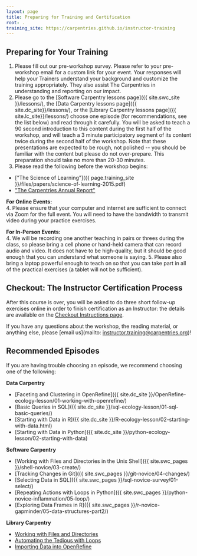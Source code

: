 ```yaml
---
layout: page
title: Preparing for Training and Certification
root: .
training_site: https://carpentries.github.io/instructor-training
---
```

## Preparing for Your Training
1. Please fill out our pre-workshop survey. Please refer to your pre-workshop email 
for a custom link for your event. Your responses will help your Trainers understand 
your background and customize the training appropriately. They also assist The Carpentries 
in understanding and reporting on our impact.
3. Please go to the [Software Carpentry lessons page]({{ site.swc_site }}/lessons/), 
the [Data Carpentry lessons page]({{ site.dc_site}}/lessons/), or the 
[Library Carpentry lessons page]({{ site.lc_site}}/lessons/) choose one episode 
(for recommendations, see the list below) and read through it carefully. 
You will be asked to teach a 90 second introduction to this content during 
the first half of the workshop, and will teach a 3 minute participatory segment 
of its content twice during the second half of the workshop. Note that these 
presentations are expected to be rough, not polished -- you should be familiar 
with the content but please do not over-prepare. This preparation should take no more than 20-30 minutes.
4. Please read the following before the workshop begins:
 * ["The Science of Learning"]({{ page.training_site }}/files/papers/science-of-learning-2015.pdf)
 * ["The Carpentries Annual Report"](https://carpentries.org/files/reports/Carpentries2020AnnualReport.pdf)
  
**For Online Events:**  
4\. Please ensure that your computer and internet are sufficient to connect via Zoom 
for the full event. You will need to have the bandwidth to transmit video during your practice exercises.
  
**For In-Person Events:**  
4\. We will be recording one another teaching in pairs or threes during the class, 
so please bring a cell phone or hand-held camera that can record audio and video. 
It does not have to be high-quality, but it should be good enough that you can understand what someone is saying.
5\. Please also bring a laptop powerful enough to teach on so that you can take part 
in all of the practical exercises (a tablet will not be sufficient).
  
## Checkout: The Instructor Certification Process
After this course is over, you will be asked to do three short follow-up exercises online 
in order to finish certification as an Instructor: the details are available on the [Checkout Instructions page](https://carpentries.github.io/instructor-training/checkout/index.html). 
  
If you have any questions about the workshop, the reading material, or anything else, please [email us](mailto: instructor.training@carpentries.org)!


Recommended Episodes
--------

If you are having trouble choosing an episode, we recommend choosing one of the following: 

**Data Carpentry**

* [Faceting and Clustering in OpenRefine]({{ site.dc_site }}/OpenRefine-ecology-lesson/01-working-with-openrefine/)
* [Basic Queries in SQL]({{ site.dc_site }}/sql-ecology-lesson/01-sql-basic-queries/)
* [Starting with Data in R]({{ site.dc_site }}/R-ecology-lesson/02-starting-with-data.html)
* [Starting with Data in Python]({{ site.dc_site }}/python-ecology-lesson/02-starting-with-data)

**Software Carpentry**

* [Working with Files and Directories in the Unix Shell]({{ site.swc_pages }}/shell-novice/03-create/)
* [Tracking Changes in Git]({{ site.swc_pages }}/git-novice/04-changes/)
* [Selecting Data in SQL]({{ site.swc_pages }}/sql-novice-survey/01-select/)
* [Repeating Actions with Loops in Python]({{ site.swc_pages }}/python-novice-inflammation/05-loop/)
* [Exploring Data Frames in R]({{ site.swc_pages }}/r-novice-gapminder/05-data-structures-part2/)

**Library Carpentry**

* [Working with Files and Directories](https://librarycarpentry.org/lc-shell/03-working-with-files-and-folders/index.html)  
* [Automating the Tedious with Loops](https://librarycarpentry.github.io/lc-shell/04-loops/index.html)
* [Importing Data into OpenRefine](https://librarycarpentry.org/lc-open-refine/02-importing-data/index.html)
